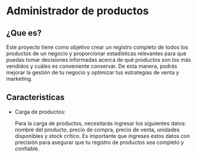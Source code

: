 # Administrador de productos

## ¿Que es?

Este proyecto tiene como objetivo crear un registro completo de todos los productos de un negocio y proporcionar estadísticas relevantes para que puedas tomar decisiones informadas acerca de qué productos son los más vendidos y cuáles es conveniente conservar. De esta manera, podrás mejorar la gestión de tu negocio y optimizar tus estrategias de venta y marketing. 

## Caracteristicas

- Carga de productos:

  Para la carga de productos, necesitarás ingresar los siguientes datos: nombre del producto, precio de compra, precio de venta, unidades disponibles y stock crítico. Es importante que ingreses estos datos con precisión para asegurar que tu registro de productos sea completo y confiable. 

